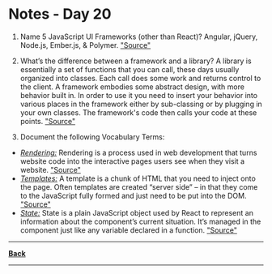 # Notes - Day 20

1. Name 5 JavaScript UI Frameworks (other than React)? Angular, jQuery, Node.js, Ember.js, & Polymer. <a href = "https://www.geeksforgeeks.org/top-10-most-popular-javascript-frameworks-for-web-development/">"Source"</a>

2. What’s the difference between a framework and a library? A library is essentially a set of functions that you can call, these days usually organized into classes. Each call does some work and returns control to the client. A framework embodies some abstract design, with more behavior built in. In order to use it you need to insert your behavior into various places in the framework either by sub-classing or by plugging in your own classes. The framework's code then calls your code at these points. <a href = "https://stackoverflow.com/questions/148747/what-is-the-difference-between-a-framework-and-a-library">"Source"</a>

3. Document the following Vocabulary Terms:
  
- <u>*Rendering:*</u> Rendering is a process used in web development that turns website code into the interactive pages users see when they visit a website. <a href = "seobility.net/en/wiki/Rendering">"Source"</a>
- <u>*Templates:*</u> A template is a chunk of HTML that you need to inject onto the page. Often templates are created “server side” – in that they come to the JavaScript fully formed and just need to be put into the DOM. <a href = "https://css-tricks.com/video-screencasts/127-basics-of-javascript-templating/#:~:text=A%20template%20is%20a%20chunk,be%20put%20into%20the%20DOM.&text=In%20that%20case%20having%20the%20template%20right%20in%20JavaScript%20is%20ideal.">"Source"</a>
- <u>*State:*</u> State is a plain JavaScript object used by React to represent an information about the component’s current situation. It’s managed in the component just like any variable declared in a function. <a href = "https://medium.com/edonec/state-in-react-an-overview-a182675cee2c#:~:text=State%20is%20a%20plain%20JavaScript%20object%20used%20by%20React%20to,variable%20declared%20in%20a%20function).">"Source"</a>

---
**<a href = "https://github.com/scottie-l/reading-notes/tree/main/reading-notes-401">Back</a>**

---

